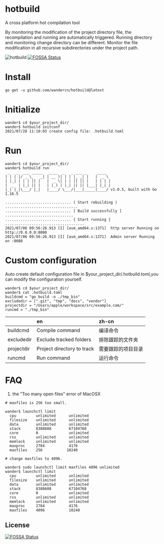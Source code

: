 # hotbuild

A cross platform hot compilation tool

By monitoring the modification of the project directory file, the recompilation and running are automatically triggered. Running directory and monitoring change directory can be different. Monitor the file modification in all recursive subdirectories under the project path.

![hotbuild](logo.jpg "hotbuild")
[![FOSSA Status](https://app.fossa.com/api/projects/git%2Bgithub.com%2Fwandercn%2Fhotbuild.svg?type=shield)](https://app.fossa.com/projects/git%2Bgithub.com%2Fwandercn%2Fhotbuild?ref=badge_shield)

# Install

    go get -u github.com/wandercn/hotbuild@latest 

# Initialize
```
wander$ cd $your_project_dir/
wander$ hotbuild initconf
2021/07/28 11:10:03 create config file: .hotbuild.toml
```

# Run
```
wander$ cd $your_project_dir/
wander$ hotbuild run
 _   _  ___ _____   ____  _   _ ___ _     ____
| | | |/ _ \_   _| | __ )| | | |_ _| |   |  _ \
| |_| | | | || |   |  _ \| | | || || |   | | | |
|  _  | |_| || |   | |_) | |_| || || |___| |_| |
|_| |_|\___/ |_|   |____/ \___/|___|_____|____/ v1.0.5, built with Go 1.16.5

.............................. ( Start rebuilding ) .................................
.............................. [ Build successfully ] ...............................
.............................. { Start running } ....................................
2021/07/06 09:56:26.913 [I] [asm_amd64.s:1371]  http server Running on http://0.0.0.0:8080
2021/07/06 09:56:26.913 [I] [asm_amd64.s:1371]  Admin server Running on :8088
```
# Custom configuration

Auto create default configuration file  in $your_project_dir/.hotbuild.toml,you can modify the configuration yourself.

```
wander$ cd $your_project_dir/
wander$ cat .hotbuild.toml
buildcmd = "go build -o ./tmp_bin"
excludedir = [".git", "tmp", "docs", "vendor"]
projectdir = "/Users/apple/workspace/src/example.com/"
runcmd = "./tmp_bin"

```
|           | en                           |         zh-cn          |
|:-----     |:-----                      |:-----            |
|buildcmd   | Compile command            |编译命令          |
|excludedir | Exclude tracked folders    |排除跟踪的文件夹  |
|projectdir | Project directory to track |需要跟踪的项目目录|
|runcmd     | Run command                |运行命令          |

# FAQ
1. the "Too many open files" error of MacOSX
   
  ```
# maxfiles is 256 too small.

wander$ launchctl limit
	cpu         unlimited      unlimited
	filesize    unlimited      unlimited
	data        unlimited      unlimited
	stack       8388608        67104768
	core        0              unlimited
	rss         unlimited      unlimited
	memlock     unlimited      unlimited
	maxproc     2784           4176
	maxfiles    256           10240

# change maxfiles to 4096.

wander$ sudo launchctl limit maxfiles 4096 unlimited
wander$ launchctl limit
	cpu         unlimited      unlimited
	filesize    unlimited      unlimited
	data        unlimited      unlimited
	stack       8388608        67104768
	core        0              unlimited
	rss         unlimited      unlimited
	memlock     unlimited      unlimited
	maxproc     2784           4176
	maxfiles    4096           10240

  ```

## License
[![FOSSA Status](https://app.fossa.com/api/projects/git%2Bgithub.com%2Fwandercn%2Fhotbuild.svg?type=large)](https://app.fossa.com/projects/git%2Bgithub.com%2Fwandercn%2Fhotbuild?ref=badge_large)

